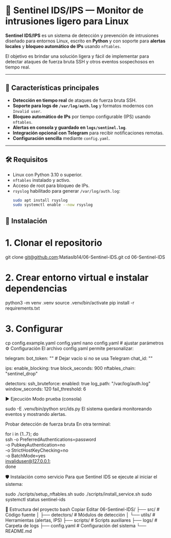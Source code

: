 # 🚨 Sentinel IDS/IPS — Monitor de intrusiones ligero para Linux

**Sentinel IDS/IPS** es un sistema de detección y prevención de intrusiones diseñado para entornos Linux, escrito en **Python** y con soporte para **alertas locales** y **bloqueo automático de IPs** usando `nftables`.  

El objetivo es brindar una solución ligera y fácil de implementar para detectar ataques de fuerza bruta SSH y otros eventos sospechosos en tiempo real.

---

## 📌 Características principales
- **Detección en tiempo real** de ataques de fuerza bruta SSH.
- **Soporte para logs de `/var/log/auth.log`** y formatos modernos con `Invalid user`.
- **Bloqueo automático de IPs** por tiempo configurable (IPS) usando `nftables`.
- **Alertas en consola y guardado en `logs/sentinel.log`**.
- **Integración opcional con Telegram** para recibir notificaciones remotas.
- **Configuración sencilla** mediante `config.yaml`.

---

## 🛠️ Requisitos
- Linux con Python 3.10 o superior.
- `nftables` instalado y activo.
- Acceso de root para bloqueo de IPs.
- `rsyslog` habilitado para generar `/var/log/auth.log`:
  ```bash
  sudo apt install rsyslog
  sudo systemctl enable --now rsyslog

## 🚀 Instalación

# 1. Clonar el repositorio
git clone git@github.com:Matiaslb14/06-Sentinel-IDS.git
cd 06-Sentinel-IDS

# 2. Crear entorno virtual e instalar dependencias
python3 -m venv .venv
source .venv/bin/activate
pip install -r requirements.txt

# 3. Configurar
cp config.example.yaml config.yaml
nano config.yaml  # ajustar parámetros
⚙️ Configuración
El archivo config.yaml permite personalizar:

telegram:
  bot_token: ""         # Dejar vacío si no se usa Telegram
  chat_id: ""

ips:
  enable_blocking: true
  block_seconds: 900
  nftables_chain: "sentinel_drop"

detectors:
  ssh_bruteforce:
    enabled: true
    log_path: "/var/log/auth.log"
    window_seconds: 120
    fail_threshold: 6

▶️ Ejecución
Modo prueba (consola)

sudo -E .venv/bin/python src/ids.py
El sistema quedará monitoreando eventos y mostrando alertas.

Probar detección de fuerza bruta
En otra terminal:

for i in {1..7}; do \
  ssh -o PreferredAuthentications=password \
      -o PubkeyAuthentication=no \
      -o StrictHostKeyChecking=no \
      -o BatchMode=yes \
      invaliduser@127.0.0.1; \
done

🛡️ Instalación como servicio
Para que Sentinel IDS se ejecute al iniciar el sistema:


sudo ./scripts/setup_nftables.sh
sudo ./scripts/install_service.sh
sudo systemctl status sentinel-ids

📂 Estructura del proyecto
bash
Copiar
Editar
06-Sentinel-IDS/
├── src/                # Código fuente
│   ├── detectors/      # Módulos de detección
│   └── utils/          # Herramientas (alertas, IPS)
├── scripts/            # Scripts auxiliares
├── logs/               # Carpeta de logs
├── config.yaml         # Configuración del sistema
└── README.md
